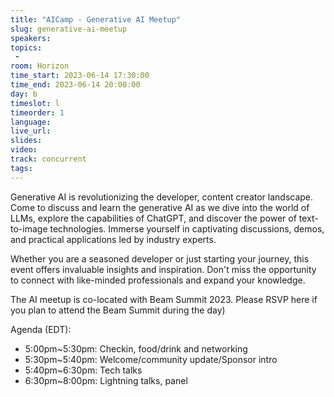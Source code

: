 ```yaml
---
title: "AICamp - Generative AI Meetup"
slug: generative-ai-meetup
speakers:
topics:
 - 
room: Horizon
time_start: 2023-06-14 17:30:00
time_end: 2023-06-14 20:00:00
day: b
timeslot: l
timeorder: 1
language: 
live_url: 
slides: 
video: 
track: concurrent
tags:
---
```


Generative AI is revolutionizing the developer, content creator landscape. Come to discuss and learn the generative AI as we dive into the world of LLMs, explore the capabilities of ChatGPT, and discover the power of text-to-image technologies. Immerse yourself in captivating discussions, demos, and practical applications led by industry experts.

Whether you are a seasoned developer or just starting your journey, this event offers invaluable insights and inspiration. Don't miss the opportunity to connect with like-minded professionals and expand your knowledge.

The AI meetup is co-located with Beam Summit 2023. Please RSVP here if you plan to attend the Beam Summit during the day)

Agenda (EDT):
* 5:00pm~5:30pm: Checkin, food/drink and networking
* 5:30pm~5:40pm: Welcome/community update/Sponsor intro
* 5:40pm~6:30pm: Tech talks
* 6:30pm~8:00pm: Lightning talks, panel